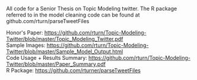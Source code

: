 All code for a Senior Thesis on Topic Modeling twitter.
The R package referred to in the model cleaning code can be found at github.com/rturn/parseTweetFiles
  
Honor's Paper: https://github.com/rturn/Topic-Modeling-Twitter/blob/master/Topic_Modeling_Twitter.pdf  
Sample Images: https://github.com/rturn/Topic-Modeling-Twitter/blob/master/Sample_Model_Output.html  
Code Usage + Results Summary: https://github.com/rturn/Topic-Modeling-Twitter/blob/master/Paper_Summary.pdf      
R Package: https://github.com/rturner/parseTweetFiles    




